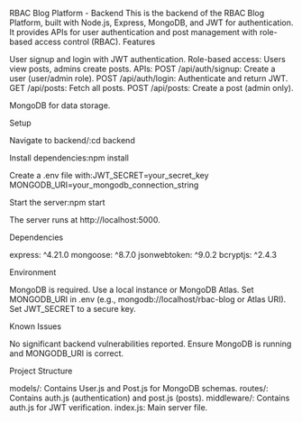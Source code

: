 RBAC Blog Platform - Backend
This is the backend of the RBAC Blog Platform, built with Node.js, Express, MongoDB, and JWT for authentication. It provides APIs for user authentication and post management with role-based access control (RBAC).
Features

User signup and login with JWT authentication.
Role-based access: Users view posts, admins create posts.
APIs:
POST /api/auth/signup: Create a user (user/admin role).
POST /api/auth/login: Authenticate and return JWT.
GET /api/posts: Fetch all posts.
POST /api/posts: Create a post (admin only).


MongoDB for data storage.

Setup

Navigate to backend/:cd backend


Install dependencies:npm install


Create a .env file with:JWT_SECRET=your_secret_key
MONGODB_URI=your_mongodb_connection_string


Start the server:npm start


The server runs at http://localhost:5000.

Dependencies

express: ^4.21.0
mongoose: ^8.7.0
jsonwebtoken: ^9.0.2
bcryptjs: ^2.4.3

Environment

MongoDB is required. Use a local instance or MongoDB Atlas.
Set MONGODB_URI in .env (e.g., mongodb://localhost/rbac-blog or Atlas URI).
Set JWT_SECRET to a secure key.

Known Issues

No significant backend vulnerabilities reported.
Ensure MongoDB is running and MONGODB_URI is correct.

Project Structure

models/: Contains User.js and Post.js for MongoDB schemas.
routes/: Contains auth.js (authentication) and post.js (posts).
middleware/: Contains auth.js for JWT verification.
index.js: Main server file.

